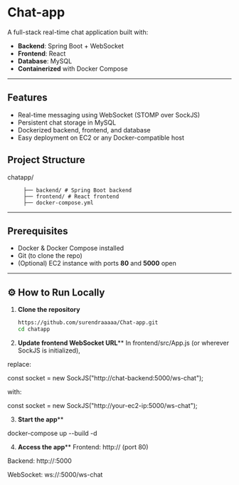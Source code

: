 
# Chat-app



A full-stack real-time chat application built with:

-  **Backend**: Spring Boot + WebSocket  
-  **Frontend**: React  
-  **Database**: MySQL  
-  **Containerized** with Docker Compose  

---

##  Features

- Real-time messaging using WebSocket (STOMP over SockJS)
- Persistent chat storage in MySQL
- Dockerized backend, frontend, and database
- Easy deployment on EC2 or any Docker-compatible host

##  Project Structure

chatapp/ 

         ├── backend/ # Spring Boot backend 
         ├── frontend/ # React frontend 
         ├── docker-compose.yml

---

##  Prerequisites

- Docker & Docker Compose installed
- Git (to clone the repo)
- (Optional) EC2 instance with ports **80** and **5000** open

---

## ⚙️ How to Run Locally

1. **Clone the repository**
   ```bash
   https://github.com/surendraaaaa/Chat-app.git
   cd chatapp
2. **Update frontend WebSocket URL****
In frontend/src/App.js (or wherever SockJS is initialized), 

replace:

const socket = new SockJS("http://chat-backend:5000/ws-chat");

with:

const socket = new SockJS("http://your-ec2-ip:5000/ws-chat");

3. **Start the app****
 
docker-compose up --build -d

4. **Access the app****
Frontend: http://<your-ec2-ip> (port 80)

Backend: http://<your-ec2-ip>:5000

WebSocket: ws://<your-ec2-ip>:5000/ws-chat




